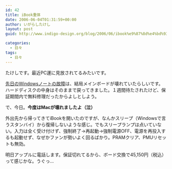 ```yaml
---
id: 42
title: iBook重体
date: 2006-06-04T01:31:59+00:00
author: いがらしたけし
layout: post
guid: http://www.indigo-design.org/blog/2006/06/ibook%e9%87%8d%e4%bd%93/

categories:
  - 日々
tags:
  - 日々
---
```

たけしです。最近PC運に見放されてるみたいです。
  
<a href="http://armadillo75.blog35.fc2.com/blog-entry-39.html" target="_blank" class="broken_link">先日のWindowsノートの故障</a>は、結局メインボードが壊れていたらしいです。ハードディスクの中身はそのままで戻ってきました。１週間待たされたけど、保証期間内で無料修理だったからよしとしよう。
  
で、今日。**今度はMacが壊れましたよ（泣）**

<!--more-->


  
外出先から帰ってきてiBookを開いたのですが、なんかスリープ（Windowsで言うスタンバイ）から復帰しないような感じ。でもスリープランプは点いていない。入力は全く受け付けず、強制終了→再起動→強制電源OFF、電源を再投入するも起動せず、なぜかファンが勢いよく回るばかり。PRAMクリア、PMUリセットも無効。
  
明日アップルに電話します。保証切れてるから、ボード交換で45,150円（税込）って感じかな。うぐっ…
